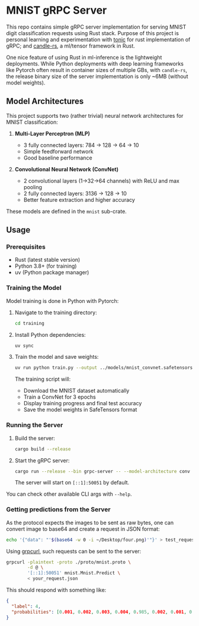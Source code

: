 # MNIST gRPC Server

This repo contains simple gRPC server implementation for serving MNIST digit classification requests using Rust stack.
Purpose of this project is personal learning and experimentation with [tonic](https://github.com/hyperium/tonic)
for rust implementation of gRPC; and [candle-rs](https://github.com/huggingface/candle), a ml/tensor framework in Rust.

One nice feature of using Rust in ml-inference is the lightweight deployments. While Python deployments with deep learning
frameworks like Pytorch often result in container sizes of multiple GBs, with `candle-rs`,  the release binary size of the
server implementation is only ~6MB (without model weights).

## Model Architectures

This project supports two (rather trivial) neural network architectures for MNIST classification:

1. **Multi-Layer Perceptron (MLP)**
   - 3 fully connected layers: 784 → 128 → 64 → 10
   - Simple feedforward network
   - Good baseline performance

2. **Convolutional Neural Network (ConvNet)**
   - 2 convolutional layers (1→32→64 channels) with ReLU and max pooling
   - 2 fully connected layers: 3136 → 128 → 10
   - Better feature extraction and higher accuracy

These models are defined in the `mnist` sub-crate.

## Usage

### Prerequisites

- Rust (latest stable version)
- Python 3.8+ (for training)
- uv (Python package manager)

### Training the Model

Model training is done in Python with Pytorch:

1. Navigate to the training directory:
   ```bash
   cd training
   ```

2. Install Python dependencies:
   ```bash
   uv sync
   ```

3. Train the model and save weights:
   ```bash
   uv run python train.py --output ../models/mnist_convnet.safetensors
   ```

   The training script will:
   - Download the MNIST dataset automatically
   - Train a ConvNet for 3 epochs
   - Display training progress and final test accuracy
   - Save the model weights in SafeTensors format

### Running the Server

1. Build the server:
   ```bash
   cargo build --release
   ```

2. Start the gRPC server:
   ```bash
   cargo run --release --bin grpc-server -- --model-architecture conv  --model-weights models/mnist_convnet.safetensors
   ```

   The server will start on `[::1]:50051` by default.

You can check other available CLI args with `--help`.

### Getting predictions from the Server

As the protocol expects the images to be sent as raw bytes, one can convert image to base64
and create a request in JSON format:

```bash
echo '{"data": "'$(base64 -w 0 -i ~/Desktop/four.png)'"}' > test_request.json
```

Using [grpcurl](https://github.com/fullstorydev/grpcurl), such requests can be sent to the server:

```bash
grpcurl -plaintext -proto ./proto/mnist.proto \
        -d @ \
        '[::1]:50051' mnist.Mnist.Predict \
        < your_request.json
```

This should respond with something like:

```json
{
  "label": 4,
  "probabilities": [0.001, 0.002, 0.003, 0.004, 0.985, 0.002, 0.001, 0.001, 0.001, 0.000]
}
```

